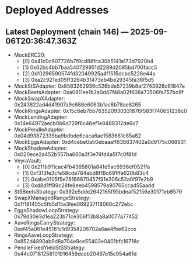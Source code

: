 # Deployed Addresses

## Latest Deployment (chain 146) — 2025-09-06T20:36:47.363Z
- MockERC20:
  - [0] 0x41c0c607726b7f9cd88fca30b5141a173d7920b4
  - [1] 0x62bc4bb7baa540729951d2289d2085bd700facc5
  - [2] 0xf0296590574fd32049925a4f1515dcbc5226e44a
  - [3] 0xa2c921ed05ff3264b31473eb4be29345fa36f5d5
- MockStSAdapter: 0x8583262936c526bde57239b8af2743928c61847e
- MockBeetsAdapter: 0xa0811ee1b2a0d47f48a02f606a73506fa757bc8f
- MockSwapXAdapter: 0x243822ad4d41907a9c688e6063b1ac8b78ae8265
- MockRingsAdapter: 0x15c6eb7bb763520930331876f583f740651238c0
- MockLendingAdapter: 0x14e64972aecb0b6d729f6c46ef1e8489312de6c7
- MockPendleAdapter: 0x04d93872335ba9bdbde6caca6ae1583661c85a82
- MockEggsAdapter: 0xd4cebe0a50ebaaaff638837402a0d9175c068931
- MockShadowAdapter: 0x020ece2a452b557ba660a3f3e74fd4a5f7c0f81d
- VeyraVault:
  - [0] 0x211b911cac4fb4365801a841d5ac6936ef0521fa
  - [1] 0xf313fe3cfe58cde784abd8f18c691ffa620b83c4
  - [2] 0xabe0105f5e78166870457f91e206c52a0f97e2b9
  - [3] 0xd8d1ff89c28fe8eeb4598579a90765ccad55aadd
- StSBeetsStrategy: 0x392e5dde2642165f95bdeaf52156e30171eb8579
- SwapXManagedRangeStrategy: 0x1f191455c5fb5d15a3fee069237f18068c272ebc
- EggsShadowLoopStrategy: 0x79d30e3d1ea223b71ce306f13b8a8a0077a77452
- AaveRingsCarryStrategy: 0xef45a061e45181c1d9354206702a6ae4fbe62cce
- RingsAaveLoopStrategy: 0x852d4890ab9d8a704e8ce55403e0401bfc16718c
- PendleFixedYieldStSStrategy: 0x44c07181258101916459dceb20497e15c954a61d
